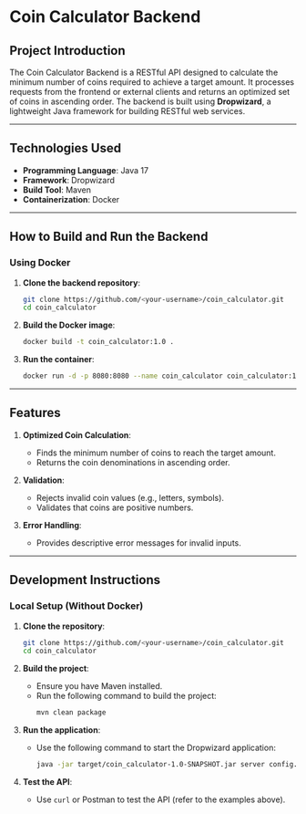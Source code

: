 # **Coin Calculator Backend**

## **Project Introduction**
The Coin Calculator Backend is a RESTful API designed to calculate the minimum number of coins required to achieve a target amount. It processes requests from the frontend or external clients and returns an optimized set of coins in ascending order. The backend is built using **Dropwizard**, a lightweight Java framework for building RESTful web services.

---

## **Technologies Used**
- **Programming Language**: Java 17
- **Framework**: Dropwizard
- **Build Tool**: Maven
- **Containerization**: Docker

---

## **How to Build and Run the Backend**

### **Using Docker**

1. **Clone the backend repository**:
   ```bash
   git clone https://github.com/<your-username>/coin_calculator.git
   cd coin_calculator
   ```

2. **Build the Docker image**:
   ```bash
   docker build -t coin_calculator:1.0 .
   ```

3. **Run the container**:
   ```bash
   docker run -d -p 8080:8080 --name coin_calculator coin_calculator:1.0
   ```

---

## **Features**
1. **Optimized Coin Calculation**:
   - Finds the minimum number of coins to reach the target amount.
   - Returns the coin denominations in ascending order.

2. **Validation**:
   - Rejects invalid coin values (e.g., letters, symbols).
   - Validates that coins are positive numbers.

3. **Error Handling**:
   - Provides descriptive error messages for invalid inputs.

---

## **Development Instructions**

### **Local Setup (Without Docker)**

1. **Clone the repository**:
   ```bash
   git clone https://github.com/<your-username>/coin_calculator.git
   cd coin_calculator
   ```

2. **Build the project**:
   - Ensure you have Maven installed.
   - Run the following command to build the project:
     ```bash
     mvn clean package
     ```

3. **Run the application**:
   - Use the following command to start the Dropwizard application:
     ```bash
     java -jar target/coin_calculator-1.0-SNAPSHOT.jar server config.yml
     ```

4. **Test the API**:
   - Use `curl` or Postman to test the API (refer to the examples above).
